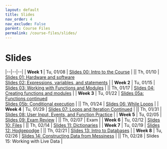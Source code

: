 ```yaml
---
layout: default
title: Slides
nav_order: 4
nav_exclude: False
parent: Course Files
permalink: /course-files/slides/
---
```



<style>

    td:first-child {
        width: 100px;
    }
</style>
# Slides

|--|--|--|
| **Week 1** | Tu, 01/08 | [Slides 00: Intro to the Course](https://docs.google.com/presentation/d/1lFtVbEGrP8PoTZlK-q6SpYLN_B8MDNcN0pBJ_lc7Yd8/edit?usp=sharing) |
|| Th, 01/10 | [Slides 01: Hardware and software](https://docs.google.com/presentation/d/1EGelaCVvS-LME3W5p5KAGBmKWkYaCeWVdEVbUm7G1B0/edit?usp=sharing)<br>[Slides 02: Expressions, variables, and statements](https://docs.google.com/presentation/d/1UJKMJ0hVKI1kEm3392xC3R9DvFPtPo3znLjbIhpHEpk/edit?usp=sharing) |
| **Week 2** | Tu, 01/15 | [Slides 03: Working with Functions and Modules](https://docs.google.com/presentation/d/1pQs_tCuLFnVwm7efloWsNMFFeh8_ElkvnYQirDwBObE/edit?usp=sharing) |
|| Th, 01/17 | [Slides 04: Creating functions and modules](https://docs.google.com/presentation/d/1u5E_YHQH92wIOCa95BIbuLovWd41e8z-xqvuyJecDH0/edit?usp=sharing) |
| **Week 3** | Tu, 01/22 | [Slides 05a: Functions continued](https://docs.google.com/presentation/d/1AlCZ95Lcl4dyHeurjPjTJ4Z7ZaZcAn9Htnh7ZtNWTDk/edit?usp=sharing)<br>[Slides 05b: Conditional execution](https://docs.google.com/presentation/d/11tQqIa_i5_JtPZiyiFy6FjkpK8xLb8bg2sjvs96ua6g/edit?usp=sharing) |
|| Th, 01/24 | [Slides 06: While Loops](https://docs.google.com/presentation/d/1PKXI2ffM5oSGW-qXa-CYyvRhyeelh635cfoElx_kQgU/edit?usp=sharing) |
| **Week 4** | Tu, 01/29 | [Slides 07: Loops and Iteration Continued](https://docs.google.com/presentation/d/1ZNIYGXF8Seo6ORCNmU_Z6umb42aAcZ8hE9WxgRo9i_M/edit?usp=sharing) |
|| Th, 01/31 | [Slides 08: User Input, Events, and Function Practice](https://docs.google.com/presentation/d/1BzO7AAL_wGEV4szcislUbWj6X-Iy82A69bETjixDF3Q/edit?usp=sharing) |
| **Week 5** | Tu, 02/05 | [Slides 09: Exam Review](https://docs.google.com/presentation/d/1eicgDMpHIw6PtGOhbRxn_G42LobEbsTBEADQDCz56Dg/edit?usp=sharing) |
|| Th, 02/07 | Exam |
| **Week 6** | Tu, 02/12 | [Slides 10: Files](https://docs.google.com/presentation/d/1855ZMkB8b4xfOr-C1-z6AUowbk4uURmkAbQr1KZcybI/edit?usp=sharing) |
|| Th, 02/14 | [Slides 11: Dictionaries](https://docs.google.com/presentation/d/1zbopKbv4ewMo1vOXLY3r9MAG83l6x6CFfNSONpvTdXo/edit?usp=sharing) |
| **Week 7** | Tu, 02/19 | [Slides 12: Hodgepodge](https://docs.google.com/presentation/d/1Md468xUci_34QSjEb1Sq0abGmtCYPSN-uMKdFiJxydI/edit?usp=sharing) |
|| Th, 02/21 | [Slides 13: Intro to Databases](https://docs.google.com/presentation/d/1xoGO-Pjkqn6E7WJFfE3KWYbD3ijF9cz3tRKQnA6EdKA/edit?usp=sharing) |
| **Week 8** | Tu, 02/26 | [Slides 14: Constructing Data from Messiness](https://docs.google.com/presentation/d/1bw8j00ZkTtHGTmgu7S82AGYsgzKvy9Twldyslt1MSJs/edit?usp=sharing) |
|| Th, 02/28 | Slides 15: Working with Live Data |